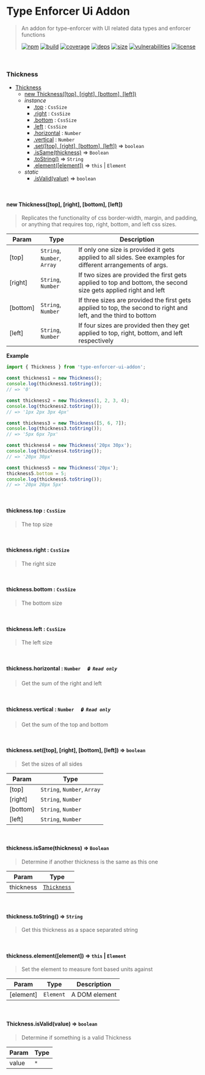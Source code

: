 # Type Enforcer Ui Addon

> An addon for type-enforcer with UI related data types and enforcer functions
>
> [![npm][npm]][npm-url]
[![build][build]][build-url]
[![coverage][coverage]][coverage-url]
[![deps][deps]][deps-url]
[![size][size]][size-url]
[![vulnerabilities][vulnerabilities]][vulnerabilities-url]
[![license][license]][license-url]


<br><a name="Thickness"></a>

### Thickness

* [Thickness](#Thickness)
    * [new Thickness([top], [right], [bottom], [left])](#new_Thickness_new)
    * _instance_
        * [.top](#Thickness+top) : <code>CssSize</code>
        * [.right](#Thickness+right) : <code>CssSize</code>
        * [.bottom](#Thickness+bottom) : <code>CssSize</code>
        * [.left](#Thickness+left) : <code>CssSize</code>
        * [.horizontal](#Thickness+horizontal) : <code>Number</code>
        * [.vertical](#Thickness+vertical) : <code>Number</code>
        * [.set([top], [right], [bottom], [left])](#Thickness+set) ⇒ <code>boolean</code>
        * [.isSame(thickness)](#Thickness+isSame) ⇒ <code>Boolean</code>
        * [.toString()](#Thickness+toString) ⇒ <code>String</code>
        * [.element([element])](#Thickness+element) ⇒ <code>this</code> \| <code>Element</code>
    * _static_
        * [.isValid(value)](#Thickness.isValid) ⇒ <code>boolean</code>


<br><a name="new_Thickness_new"></a>

#### new Thickness([top], [right], [bottom], [left])
> Replicates the functionality of css border-width, margin, and padding, or anything that requires top, right, bottom, and left css sizes.


| Param | Type | Description |
| --- | --- | --- |
| [top] | <code>String</code>, <code>Number</code>, <code>Array</code> | If only one size is provided it gets applied to all sides. See examples for different arrangements of args. |
| [right] | <code>String</code>, <code>Number</code> | If two sizes are provided the first gets applied to top and bottom, the second size gets applied right and left |
| [bottom] | <code>String</code>, <code>Number</code> | If three sizes are provided the first gets applied to top, the second to right and left, and the third to bottom |
| [left] | <code>String</code>, <code>Number</code> | If four sizes are provided then they get applied to top, right, bottom, and left respectively |

**Example**  
``` javascriptimport { Thickness } from 'type-enforcer-ui-addon';const thickness1 = new Thickness();console.log(thickness1.toString());// => '0'const thickness2 = new Thickness(1, 2, 3, 4);console.log(thickness2.toString());// => '1px 2px 3px 4px'const thickness3 = new Thickness([5, 6, 7]);console.log(thickness3.toString());// => '5px 6px 7px'const thickness4 = new Thickness('20px 30px');console.log(thickness4.toString());// => '20px 30px'const thickness5 = new Thickness('20px');thickness5.bottom = 5;console.log(thickness5.toString());// => '20px 20px 5px'```

<br><a name="Thickness+top"></a>

#### thickness.top : <code>CssSize</code>
> The top size


<br><a name="Thickness+right"></a>

#### thickness.right : <code>CssSize</code>
> The right size


<br><a name="Thickness+bottom"></a>

#### thickness.bottom : <code>CssSize</code>
> The bottom size


<br><a name="Thickness+left"></a>

#### thickness.left : <code>CssSize</code>
> The left size


<br><a name="Thickness+horizontal"></a>

#### thickness.horizontal : <code>Number</code>&nbsp;&nbsp;&nbsp;&nbsp;&nbsp;_`🔒 Read only`_

> Get the sum of the right and left


<br><a name="Thickness+vertical"></a>

#### thickness.vertical : <code>Number</code>&nbsp;&nbsp;&nbsp;&nbsp;&nbsp;_`🔒 Read only`_

> Get the sum of the top and bottom


<br><a name="Thickness+set"></a>

#### thickness.set([top], [right], [bottom], [left]) ⇒ <code>boolean</code>
> Set the sizes of all sides


| Param | Type |
| --- | --- |
| [top] | <code>String</code>, <code>Number</code>, <code>Array</code> | 
| [right] | <code>String</code>, <code>Number</code> | 
| [bottom] | <code>String</code>, <code>Number</code> | 
| [left] | <code>String</code>, <code>Number</code> | 


<br><a name="Thickness+isSame"></a>

#### thickness.isSame(thickness) ⇒ <code>Boolean</code>
> Determine if another thickness is the same as this one


| Param | Type |
| --- | --- |
| thickness | [<code>Thickness</code>](#Thickness) | 


<br><a name="Thickness+toString"></a>

#### thickness.toString() ⇒ <code>String</code>
> Get this thickness as a space separated string


<br><a name="Thickness+element"></a>

#### thickness.element([element]) ⇒ <code>this</code> \| <code>Element</code>
> Set the element to measure font based units against


| Param | Type | Description |
| --- | --- | --- |
| [element] | <code>Element</code> | A DOM element |


<br><a name="Thickness.isValid"></a>

#### Thickness.isValid(value) ⇒ <code>boolean</code>
> Determine if something is a valid Thickness


| Param | Type |
| --- | --- |
| value | <code>\*</code> | 


[npm]: https://img.shields.io/npm/v/type-enforcer-ui-addon.svg
[npm-url]: https://npmjs.com/package/type-enforcer-ui-addon
[build]: https://travis-ci.org/DarrenPaulWright/type-enforcer-ui-addon.svg?branch&#x3D;master
[build-url]: https://travis-ci.org/DarrenPaulWright/type-enforcer-ui-addon
[coverage]: https://coveralls.io/repos/github/DarrenPaulWright/type-enforcer-ui-addon/badge.svg?branch&#x3D;master
[coverage-url]: https://coveralls.io/github/DarrenPaulWright/type-enforcer-ui-addon?branch&#x3D;master
[deps]: https://david-dm.org/darrenpaulwright/type-enforcer-ui-addon.svg
[deps-url]: https://david-dm.org/darrenpaulwright/type-enforcer-ui-addon
[size]: https://packagephobia.now.sh/badge?p&#x3D;type-enforcer-ui-addon
[size-url]: https://packagephobia.now.sh/result?p&#x3D;type-enforcer-ui-addon
[vulnerabilities]: https://snyk.io/test/github/DarrenPaulWright/type-enforcer-ui-addon/badge.svg?targetFile&#x3D;package.json
[vulnerabilities-url]: https://snyk.io/test/github/DarrenPaulWright/type-enforcer-ui-addon?targetFile&#x3D;package.json
[license]: https://img.shields.io/github/license/DarrenPaulWright/type-enforcer-ui-addon.svg
[license-url]: https://npmjs.com/package/type-enforcer-ui-addon/LICENSE.md
